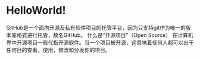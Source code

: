 # HelloWorld!
GitHub是一个面向开源及私有软件项目的托管平台，因为只支持git作为唯一的版本库格式进行托管，故名GitHub。
什么是“开源项目”（Open Source）
在计算机界中开源项目一般代指开源软件。当一个项目被开源，这意味着任何人都可以出于任何目的查看，使用，修改和分发你的项目。
